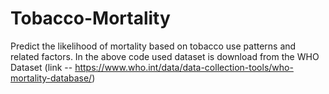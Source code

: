 # Tobacco-Mortality
Predict the likelihood of mortality based on tobacco use patterns and
related factors.
In the above code used dataset is download from the WHO Dataset (link -- https://www.who.int/data/data-collection-tools/who-mortality-database/)

